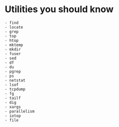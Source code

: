 # Utilities you should know
    - find
    - locate
    - grep
    - top
    - htop
    - mktemp
    - mkdir 
    - fuser
    - sed
    - df
    - du
    - pgrep
    - ps
    - netstat
    - lsof
    - tcpdump
    - fg 
    - tailf
    - dig 
    - xargs 
    - parallelism 
    - iotop 
    - file
